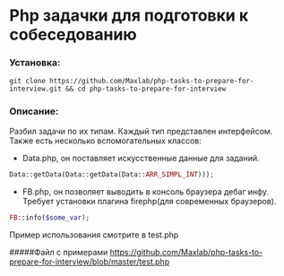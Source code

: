 # Php задачки для подготовки к собеседованию

### Установка:
```
git clone https://github.com/Maxlab/php-tasks-to-prepare-for-interview.git && cd php-tasks-to-prepare-for-interview
```


### Описание:
Разбил задачи по их типам. Каждый тип представлен интерфейсом.
Также есть несколько вспомогательных классов:
 - Data.php, он поставляет искусственные данные для заданий.

 ```php
 Data::getData(Data::getData(Data::ARR_SIMPL_INT)));
 ```
 - FB.php, он позволяет выводить в консоль браузера дебаг инфу. Требует установки плагина firephp(для современных браузеров).

 ```php
 FB::info($some_var);
 ```

Пример использования смотрите в test.php

#####Файл с примерами https://github.com/Maxlab/php-tasks-to-prepare-for-interview/blob/master/test.php






